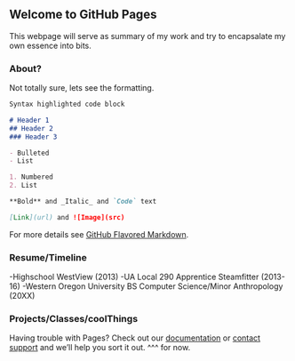 ## Welcome to GitHub Pages

This webpage will serve as summary of my work and try to encapsalate my own essence into bits.

### About?

Not totally sure, lets see the formatting. 

```markdown
Syntax highlighted code block

# Header 1
## Header 2
### Header 3

- Bulleted
- List

1. Numbered
2. List

**Bold** and _Italic_ and `Code` text

[Link](url) and ![Image](src)
```
For more details see [GitHub Flavored Markdown](https://guides.github.com/features/mastering-markdown/).

### Resume/Timeline
-Highschool WestView (2013)
-UA Local 290 Apprentice Steamfitter (2013-16)
-Western Oregon University BS Computer Science/Minor Anthropology (20XX)

### Projects/Classes/coolThings

Having trouble with Pages? Check out our [documentation](https://help.github.com/categories/github-pages-basics/) or [contact support](https://github.com/contact) and we’ll help you sort it out.
^^^ for now. 
